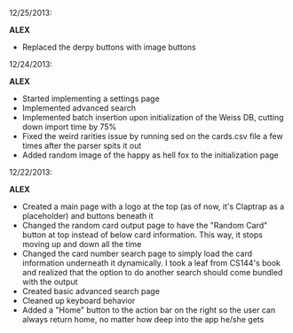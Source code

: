 12/25/2013:

<b>ALEX</b>
- Replaced the derpy buttons with image buttons

12/24/2013:

<b>ALEX</b>
- Started implementing a settings page
- Implemented advanced search
- Implemented batch insertion upon initialization of the Weiss DB, cutting down import time by 75%
- Fixed the weird rarities issue by running sed on the cards.csv file a few times after the parser spits it out
- Added random image of the happy as hell fox to the initialization page

12/22/2013:

<b>ALEX</b>
- Created a main page with a logo at the top (as of now, it's Claptrap as a placeholder) and buttons beneath it
- Changed the random card output page to have the "Random Card" button at top instead of below card information. This way, it stops moving up and down all the time
- Changed the card number search page to simply load the card information underneath it dynamically. I took a leaf from CS144's book and realized that the option to do another search should come bundled with the output
- Created basic advanced search page
- Cleaned up keyboard behavior
- Added a "Home" button to the action bar on the right so the user can always return home, no matter how deep into the app he/she gets
